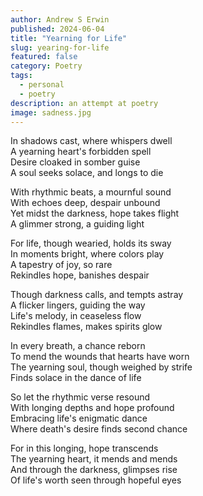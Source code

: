 ```yaml
---
author: Andrew S Erwin
published: 2024-06-04
title: "Yearning for Life"
slug: yearing-for-life
featured: false
category: Poetry
tags:
  - personal
  - poetry
description: an attempt at poetry
image: sadness.jpg
---
```


In shadows cast, where whispers dwell\
A yearning heart's forbidden spell\
Desire cloaked in somber guise\
A soul seeks solace, and longs to die


With rhythmic beats, a mournful sound\
With echoes deep, despair unbound\
Yet midst the darkness, hope takes flight\
A glimmer strong, a guiding light


For life, though wearied, holds its sway\
In moments bright, where colors play\
A tapestry of joy, so rare\
Rekindles hope, banishes despair


Though darkness calls, and tempts astray\
A flicker lingers, guiding the way\
Life's melody, in ceaseless flow\
Rekindles flames, makes spirits glow


In every breath, a chance reborn\
To mend the wounds that hearts have worn\
The yearning soul, though weighed by strife\
Finds solace in the dance of life


So let the rhythmic verse resound\
With longing depths and hope profound\
Embracing life's enigmatic dance\
Where death's desire finds second chance


For in this longing, hope transcends\
The yearning heart, it mends and mends\
And through the darkness, glimpses rise\
Of life's worth seen through hopeful eyes
